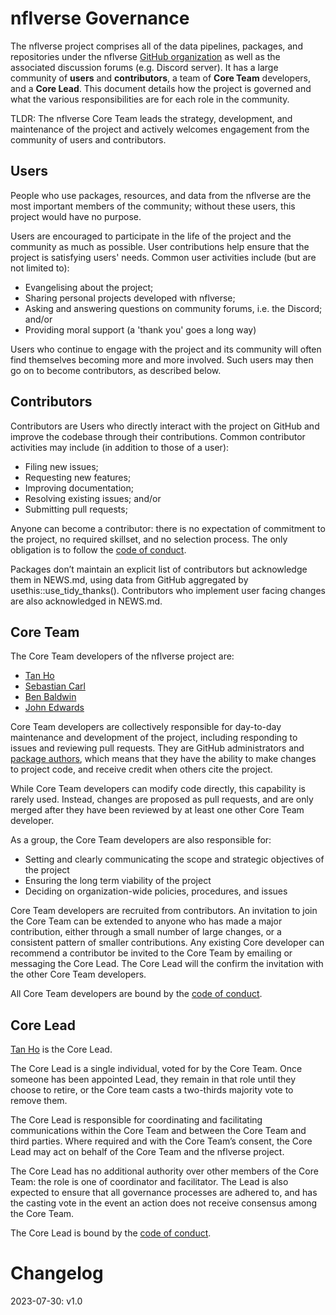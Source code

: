 <!-- 
This governance model is adapted from:
- the ggplot2 governance model <https://github.com/tidyverse/ggplot2/blob/main/GOVERNANCE.md>
- the Benevolent dictator governance model by Ross Gardler and Gabriel Hanganu <http://oss-watch.ac.uk/resources/benevolentdictatorgovernancemodel>
- tidyverse tidyups governance notes: <https://github.com/tidyverse/tidyups/blob/main/004-governance.md>
and is licensed under CC-BY-SA-4.0
-->

# nflverse Governance

The nflverse project comprises all of the data pipelines, packages, and repositories
under the nflverse [GitHub organization](https://github.com/nflverse) as well as the
associated discussion forums (e.g. Discord server). It has a large community of __users__ 
and __contributors__, a team of __Core Team__ developers, and a __Core Lead__. 
This document details how the project is governed and what the various responsibilities 
are for each role in the community.

TLDR: The nflverse Core Team leads the strategy, development, and maintenance of the 
project and actively welcomes engagement from the community of users and contributors.

## Users

People who use packages, resources, and data from the nflverse are the most important 
members of the community; without these users, this project would have no purpose.

Users are encouraged to participate in the life of the project and the community 
as much as possible. User contributions help ensure that the project is satisfying 
users' needs. Common user activities include (but are not limited to):

* Evangelising about the project;
* Sharing personal projects developed with nflverse;
* Asking and answering questions on community forums, i.e. the Discord; and/or
* Providing moral support (a 'thank you' goes a long way)

Users who continue to engage with the project and its community will often find 
themselves becoming more and more involved. Such users may then go on to become 
contributors, as described below.

## Contributors

Contributors are Users who directly interact with the project on GitHub and improve
the codebase through their contributions. 
Common contributor activities may include (in addition to those of a user):

* Filing new issues;
* Requesting new features;
* Improving documentation;
* Resolving existing issues; and/or
* Submitting pull requests;

Anyone can become a contributor: there is no expectation of commitment to the project, 
no required skillset, and no selection process. The only obligation is to follow the 
[code of conduct](CODE_OF_CONDUCT.md).

Packages don’t maintain an explicit list of contributors but acknowledge them in NEWS.md, 
using data from GitHub aggregated by usethis::use_tidy_thanks(). Contributors who implement 
user facing changes are also acknowledged in NEWS.md.

<!-- Specific advice for contributing to the project can be found in
[CONTRIBUTING.md](https://github.com/tidyverse/ggplot2/blob/master/CONTRIBUTING.md). -->

## Core Team

The Core Team developers of the nflverse project are:
* [Tan Ho](https://github.com/tanho63)
* [Sebastian Carl](https://github.com/mrcaseb)
* [Ben Baldwin](https://github.com/guga31bb)
* [John Edwards](https://github.com/john-b-edwards)

Core Team developers are collectively responsible for day-to-day maintenance and development 
of the project, including responding to issues and reviewing pull requests. They are 
GitHub administrators and [package authors](https://github.com/nflverse/nflverse/blob/HEAD/DESCRIPTION), 
which means that they have the ability to make changes to project code, and receive 
credit when others cite the project.

While Core Team developers can modify code directly, this capability is rarely used. 
Instead, changes are proposed as pull requests, and are only merged after they 
have been reviewed by at least one other Core Team developer. 

As a group, the Core Team developers are also responsible for:

* Setting and clearly communicating the scope and strategic objectives of the project
* Ensuring the long term viability of the project
* Deciding on organization-wide policies, procedures, and issues

Core Team developers are recruited from contributors. An invitation to join the Core 
Team can be extended to anyone who has made a major contribution, either through 
a small number of large changes, or a consistent pattern of smaller contributions. 
Any existing Core developer can recommend a contributor be invited to the Core Team 
by emailing or messaging the Core Lead. The Core Lead will the confirm the invitation 
with the other Core Team developers.

All Core Team developers are bound by the [code of conduct](CODE_OF_CONDUCT.md).

## Core Lead

[Tan Ho](https://github.com/tanho63) is the Core Lead.

The Core Lead is a single individual, voted for by the Core Team. Once someone 
has been appointed Lead, they remain in that role until they choose to retire, or 
the Core team casts a two-thirds majority vote to remove them.

The Core Lead is responsible for coordinating and facilitating communications within 
the Core Team and between the Core Team and third parties. Where required and with the 
Core Team’s consent, the Core Lead may act on behalf of the Core Team and the nflverse
project.

The Core Lead has no additional authority over other members of the Core Team: the 
role is one of coordinator and facilitator. The Lead is also expected to ensure 
that all governance processes are adhered to, and has the casting vote in the event
an action does not receive consensus among the Core Team.

The Core Lead is bound by the [code of conduct](CODE_OF_CONDUCT.md).

# Changelog
2023-07-30: v1.0
